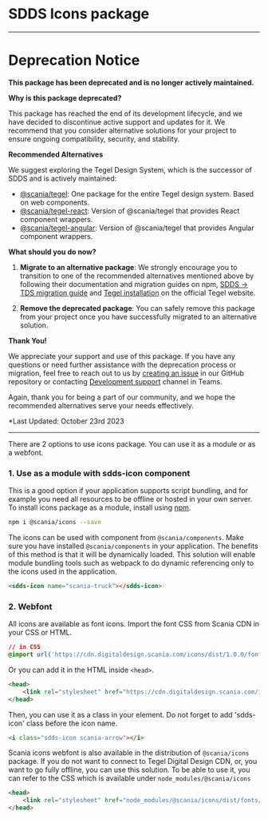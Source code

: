 # SDDS Icons package

---

# Deprecation Notice

**This package has been deprecated and is no longer actively maintained.**

**Why is this package deprecated?**

This package has reached the end of its development lifecycle, and we have decided to discontinue active support and updates for it. We recommend that you consider alternative solutions for your project to ensure ongoing compatibility, security, and stability.

**Recommended Alternatives**

We suggest exploring the Tegel Design System, which is the successor of SDDS and is actively maintained:

- [@scania/tegel](https://www.npmjs.com/package/@scania/tegel): One package for the entire Tegel design system. Based on web components.
- [@scania/tegel-react](https://www.npmjs.com/package/@scania/tegel-react): Version of @scania/tegel that provides React component wrappers.
- [@scania/tegel-angular](https://www.npmjs.com/package/@scania/tegel-angular): Version of @scania/tegel that provides Angular component wrappers.

**What should you do now?**

1. **Migrate to an alternative package**: We strongly encourage you to transition to one of the recommended alternatives mentioned above by following their documentation and migration guides on npm, [SDDS -> TDS migration guide](https://tegel.scania.com/development/migration) and [Tegel installation](https://tegel.scania.com/development/getting-started-development/installation) on the official Tegel website.

2. **Remove the deprecated package**: You can safely remove this package from your project once you have successfully migrated to an alternative solution.

**Thank You!**

We appreciate your support and use of this package. If you have any questions or need further assistance with the deprecation process or migration, feel free to reach out to us by [creating an issue](https://github.com/scania-digital-design-system/tegel/issues/new/choose) in our GitHub repository or contacting [Development support](https://teams.microsoft.com/l/channel/19%3a5e33f67fe502441f914fbcdc6e2548f5%40thread.skype/Development%2520support?groupId=79f9bfeb-73e2-424d-9477-b236191ece5e&tenantId=3bc062e4-ac9d-4c17-b4dd-3aad637ff1ac) channel in Teams.

Again, thank you for being a part of our community, and we hope the recommended alternatives serve your needs effectively.

*Last Updated: October 23rd 2023

---


There are 2 options to use icons package. You can use it as a module or as a webfont. 

### 1. Use as a module with sdds-icon component

This is a good option if your application supports script bundling, and for example you need all resources to be offline or hosted in your own server. To install icons package as a module, install using [npm](https://www.npmjs.com/package/@scania/icons). 

```bash
npm i @scania/icons --save
```

The icons can be used with <sdds-icon> component from `@scania/components`. Make sure you have installed `@scania/components` in your application. The benefits of this method is that it will be dynamically loaded. This solution will enable module bundling tools such as webpack to do dynamic referencing only to the icons used in the application.

```html
<sdds-icon name="scania-truck"></sdds-icon>
```

### 2. Webfont

All icons are available as font icons. Import the font CSS from Scania CDN in your CSS or HTML.

```css
// in CSS
@import url('https://cdn.digitaldesign.scania.com/icons/dist/1.0.0/fonts/css/sdds-icons.css');
```

Or you can add it in the HTML inside `<head>`.

```html
<head>
    <link rel="stylesheet" href="https://cdn.digitaldesign.scania.com/icons/dist/1.0.0/fonts/css/sdds-icons.css">
</head>
```

Then, you can use it as a class in your element. Do not forget to add 'sdds-icon' class before the icon name.

```html
<i class="sdds-icon scania-arrow"></i>
```

Scania icons webfont is also available in the distribution of `@scania/icons` package. If you do not want to connect to Tegel Digital Design CDN, or, you want to go fully offline, you can use this solution. To be able to use it, you can refer to the CSS which is available under `node_modules/@scania/icons`

```html
<head>
    <link rel="stylesheet" href="node_modules/@scania/icons/dist/fonts/css/sdds-icons.css">
</head>
```